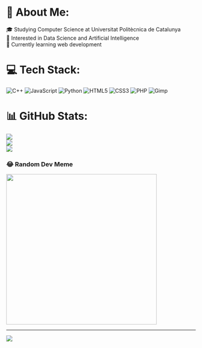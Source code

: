 # 💫 About Me:
🎓 Studying Computer Science at Universitat Politècnica de Catalunya<br>🤖 Interested in Data Science and Artificial Intelligence<br>🌱 Currently learning web development


# 💻 Tech Stack:
![C++](https://img.shields.io/badge/c++-%2300599C.svg?style=for-the-badge&logo=c%2B%2B&logoColor=white) ![JavaScript](https://img.shields.io/badge/javascript-%23323330.svg?style=for-the-badge&logo=javascript&logoColor=%23F7DF1E) ![Python](https://img.shields.io/badge/python-3670A0?style=for-the-badge&logo=python&logoColor=ffdd54) ![HTML5](https://img.shields.io/badge/html5-%23E34F26.svg?style=for-the-badge&logo=html5&logoColor=white) ![CSS3](https://img.shields.io/badge/css3-%231572B6.svg?style=for-the-badge&logo=css3&logoColor=white) ![PHP](https://img.shields.io/badge/php-%23777BB4.svg?style=for-the-badge&logo=php&logoColor=white) ![Gimp](https://img.shields.io/badge/Gimp-657D8B?style=for-the-badge&logo=gimp&logoColor=FFFFFF)
# 📊 GitHub Stats:
![](https://github-readme-stats.vercel.app/api?username=jaycoding205&theme=merko&hide_border=false&include_all_commits=false&count_private=false)<br/>
![](https://github-readme-streak-stats.herokuapp.com/?user=jaycoding205&theme=merko&hide_border=false)<br/>
![](https://github-readme-stats.vercel.app/api/top-langs/?username=jaycoding205&theme=merko&hide_border=false&include_all_commits=false&count_private=false&layout=compact)

### 😂 Random Dev Meme
<img src='https://memer-new.vercel.app/' style="height: 400px;"/>

---
[![](https://visitcount.itsvg.in/api?id=jaycoding205&icon=0&color=0)](https://visitcount.itsvg.in)

<!-- Proudly created with GPRM ( https://gprm.itsvg.in ) -->
